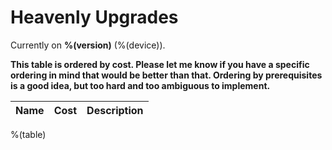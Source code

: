 # Heavenly Upgrades

Currently on <b>%(version)</b> (%(device)).

**This table is ordered by cost. Please let me know if you have a specific ordering in mind that would be better than that. Ordering by prerequisites is a good idea, but too hard and too ambiguous to implement.**

| Name | Cost | Description |
|------|------|-------------|
%(table)
